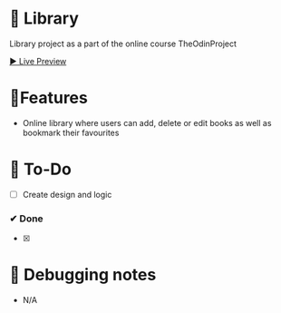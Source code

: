 # 🎨 Library

Library project as a part of the online course TheOdinProject

[▶ Live Preview](https://petromirkolev.github.io/odin-library)

# 🚀Features

- Online library where users can add, delete or edit books as well as bookmark their favourites

# 🔨 To-Do

- [ ] Create design and logic

### ✔ Done

- [x]

# 📖 Debugging notes

- N/A
